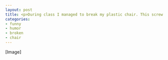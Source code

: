 ```yaml
---
layout: post
title: <p>During class I managed to break my plastic chair. This screw fell out!</p>
categories:
- funny
- humor
- broken
- chair
---
```

[Image]
